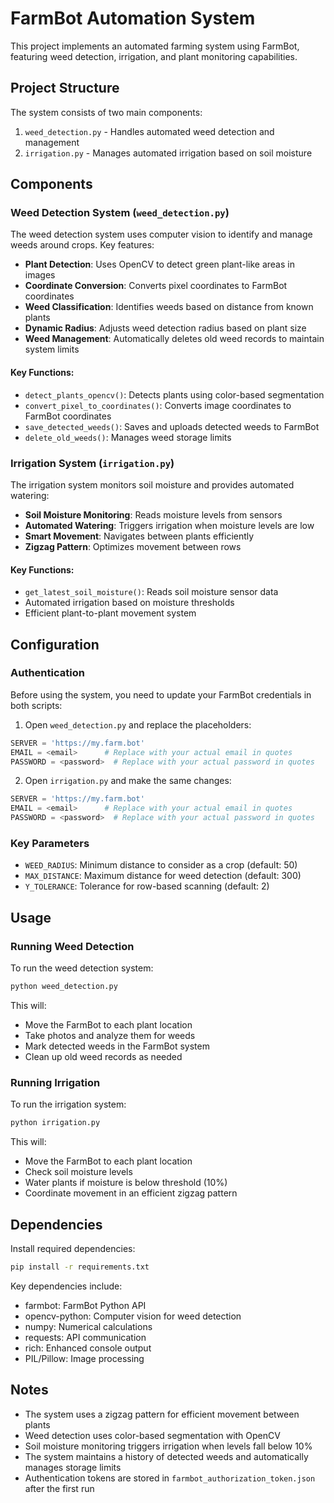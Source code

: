 # FarmBot Automation System

This project implements an automated farming system using FarmBot, featuring weed detection, irrigation, and plant monitoring capabilities.

## Project Structure

The system consists of two main components:

1. `weed_detection.py` - Handles automated weed detection and management
2. `irrigation.py` - Manages automated irrigation based on soil moisture

## Components

### Weed Detection System (`weed_detection.py`)

The weed detection system uses computer vision to identify and manage weeds around crops. Key features:

- **Plant Detection**: Uses OpenCV to detect green plant-like areas in images
- **Coordinate Conversion**: Converts pixel coordinates to FarmBot coordinates
- **Weed Classification**: Identifies weeds based on distance from known plants
- **Dynamic Radius**: Adjusts weed detection radius based on plant size
- **Weed Management**: Automatically deletes old weed records to maintain system limits

#### Key Functions:
- `detect_plants_opencv()`: Detects plants using color-based segmentation
- `convert_pixel_to_coordinates()`: Converts image coordinates to FarmBot coordinates
- `save_detected_weeds()`: Saves and uploads detected weeds to FarmBot
- `delete_old_weeds()`: Manages weed storage limits

### Irrigation System (`irrigation.py`)

The irrigation system monitors soil moisture and provides automated watering:

- **Soil Moisture Monitoring**: Reads moisture levels from sensors
- **Automated Watering**: Triggers irrigation when moisture levels are low
- **Smart Movement**: Navigates between plants efficiently
- **Zigzag Pattern**: Optimizes movement between rows

#### Key Functions:
- `get_latest_soil_moisture()`: Reads soil moisture sensor data
- Automated irrigation based on moisture thresholds
- Efficient plant-to-plant movement system

## Configuration

### Authentication

Before using the system, you need to update your FarmBot credentials in both scripts:

1. Open `weed_detection.py` and replace the placeholders:
```python
SERVER = 'https://my.farm.bot'
EMAIL = <email>      # Replace with your actual email in quotes
PASSWORD = <password>  # Replace with your actual password in quotes
```

2. Open `irrigation.py` and make the same changes:
```python
SERVER = 'https://my.farm.bot'
EMAIL = <email>      # Replace with your actual email in quotes
PASSWORD = <password>  # Replace with your actual password in quotes
```

### Key Parameters
- `WEED_RADIUS`: Minimum distance to consider as a crop (default: 50)
- `MAX_DISTANCE`: Maximum distance for weed detection (default: 300)
- `Y_TOLERANCE`: Tolerance for row-based scanning (default: 2)

## Usage

### Running Weed Detection

To run the weed detection system:
```bash
python weed_detection.py
```

This will:
- Move the FarmBot to each plant location
- Take photos and analyze them for weeds
- Mark detected weeds in the FarmBot system
- Clean up old weed records as needed

### Running Irrigation

To run the irrigation system:
```bash
python irrigation.py
```

This will:
- Move the FarmBot to each plant location
- Check soil moisture levels
- Water plants if moisture is below threshold (10%)
- Coordinate movement in an efficient zigzag pattern

## Dependencies

Install required dependencies:
```bash
pip install -r requirements.txt
```

Key dependencies include:
- farmbot: FarmBot Python API
- opencv-python: Computer vision for weed detection
- numpy: Numerical calculations
- requests: API communication
- rich: Enhanced console output
- PIL/Pillow: Image processing

## Notes

- The system uses a zigzag pattern for efficient movement between plants
- Weed detection uses color-based segmentation with OpenCV
- Soil moisture monitoring triggers irrigation when levels fall below 10%
- The system maintains a history of detected weeds and automatically manages storage limits
- Authentication tokens are stored in `farmbot_authorization_token.json` after the first run 